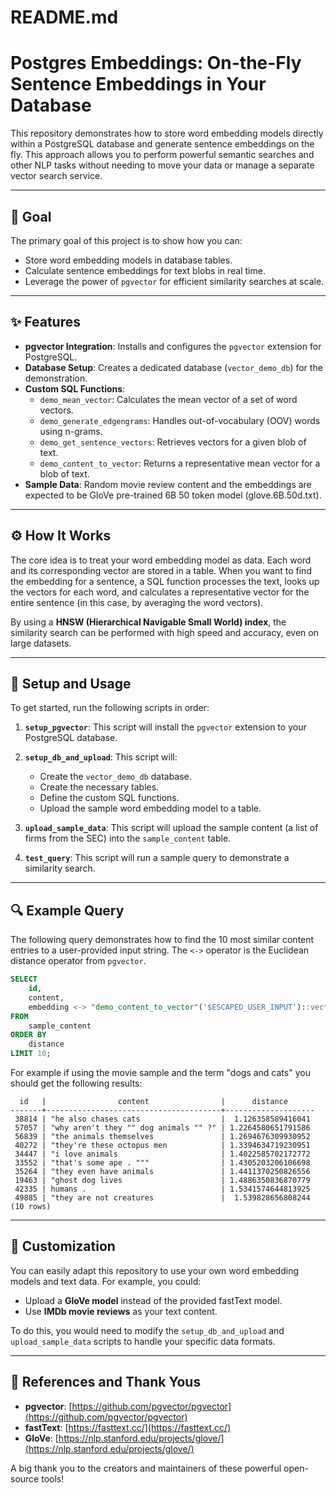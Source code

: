 # README.md

# Postgres Embeddings: On-the-Fly Sentence Embeddings in Your Database

This repository demonstrates how to store word embedding models directly within a PostgreSQL database and generate sentence embeddings on the fly. This approach allows you to perform powerful semantic searches and other NLP tasks without needing to move your data or manage a separate vector search service.

-----

## 🎯 Goal

The primary goal of this project is to show how you can:

  * Store word embedding models in database tables.
  * Calculate sentence embeddings for text blobs in real time.
  * Leverage the power of `pgvector` for efficient similarity searches at scale.

-----

## ✨ Features

  * **pgvector Integration**: Installs and configures the `pgvector` extension for PostgreSQL.
  * **Database Setup**: Creates a dedicated database (`vector_demo_db`) for the demonstration.
  * **Custom SQL Functions**:
      * `demo_mean_vector`: Calculates the mean vector of a set of word vectors.
      * `demo_generate_edgengrams`: Handles out-of-vocabulary (OOV) words using n-grams.
      * `demo_get_sentence_vectors`: Retrieves vectors for a given blob of text.
      * `demo_content_to_vector`: Returns a representative mean vector for a blob of text.
  * **Sample Data**: Random movie review content and the embeddings are expected to be GloVe pre-trained 6B 50 token model (glove.6B.50d.txt).

-----

## ⚙️ How It Works

The core idea is to treat your word embedding model as data. Each word and its corresponding vector are stored in a table. When you want to find the embedding for a sentence, a SQL function processes the text, looks up the vectors for each word, and calculates a representative vector for the entire sentence (in this case, by averaging the word vectors).

By using a **HNSW (Hierarchical Navigable Small World) index**, the similarity search can be performed with high speed and accuracy, even on large datasets.

-----

## 🚀 Setup and Usage

To get started, run the following scripts in order:

1.  **`setup_pgvector`**: This script will install the `pgvector` extension to your PostgreSQL database.

2.  **`setup_db_and_upload`**: This script will:

      * Create the `vector_demo_db` database.
      * Create the necessary tables.
      * Define the custom SQL functions.
      * Upload the sample word embedding model to a table.

3.  **`upload_sample_data`**: This script will upload the sample content (a list of firms from the SEC) into the `sample_content` table.

4.  **`test_query`**: This script will run a sample query to demonstrate a similarity search.

-----

## 🔍 Example Query

The following query demonstrates how to find the 10 most similar content entries to a user-provided input string. The `<->` operator is the Euclidean distance operator from `pgvector`.

```sql
SELECT
    id,
    content,
    embedding <-> "demo_content_to_vector"('$ESCAPED_USER_INPUT')::vector AS distance
FROM
    sample_content
ORDER BY
    distance
LIMIT 10;
```

For example if using the movie sample and the term "dogs and cats" you should get the following results:

```
  id   |                content                |      distance      
-------+---------------------------------------+--------------------
 38814 | "he also chases cats                  |  1.126358589416041
 57057 | "why aren't they "" dog animals "" ?" | 1.2264580651791586
 56839 | "the animals themselves               | 1.2694676309930952
 40272 | "they're these octopus men            | 1.3394634719230951
 34447 | "i love animals                       | 1.4022585702172772
 33552 | "that's some ape . """                | 1.4305203206106698
 35264 | "they even have animals               | 1.4411370250826556
 19463 | "ghost dog lives                      | 1.4886350836870779
 42335 | humans .                              | 1.5341574644813925
 49885 | "they are not creatures               |  1.539828656808244
(10 rows)

```


-----

## 🔧 Customization

You can easily adapt this repository to use your own word embedding models and text data. For example, you could:

  * Upload a **GloVe model** instead of the provided fastText model.
  * Use **IMDb movie reviews** as your text content.

To do this, you would need to modify the `setup_db_and_upload` and `upload_sample_data` scripts to handle your specific data formats.

-----

## 🙏 References and Thank Yous

  * **pgvector**: [https://github.com/pgvector/pgvector](https://github.com/pgvector/pgvector)
  * **fastText**: [https://fasttext.cc/](https://fasttext.cc/)
  * **GloVe**: [https://nlp.stanford.edu/projects/glove/](https://nlp.stanford.edu/projects/glove/)

  

A big thank you to the creators and maintainers of these powerful open-source tools\!
